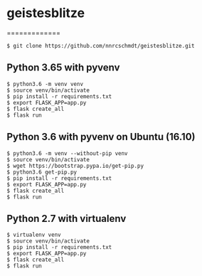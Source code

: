 # geistesblitze
=============

    $ git clone https://github.com/nnrcschmdt/geistesblitze.git

Python 3.65 with pyvenv
-----------------------

    $ python3.6 -m venv venv
    $ source venv/bin/activate
    $ pip install -r requirements.txt
    $ export FLASK_APP=app.py
    $ flask create_all
    $ flask run

Python 3.6 with pyvenv on Ubuntu (16.10)
----------------------------------------

    $ python3.6 -m venv --without-pip venv
    $ source venv/bin/activate
    $ wget https://bootstrap.pypa.io/get-pip.py
    $ python3.6 get-pip.py
    $ pip install -r requirements.txt
    $ export FLASK_APP=app.py
    $ flask create_all
    $ flask run

Python 2.7 with virtualenv
--------------------------

    $ virtualenv venv
    $ source venv/bin/activate
    $ pip install -r requirements.txt
    $ export FLASK_APP=app.py
    $ flask create_all
    $ flask run

